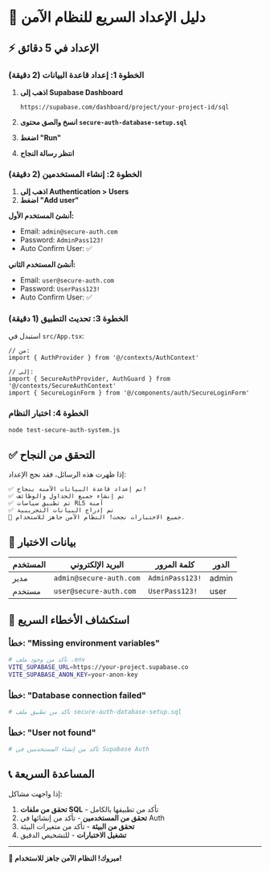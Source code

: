 # 🚀 دليل الإعداد السريع للنظام الآمن

## ⚡ الإعداد في 5 دقائق

### الخطوة 1: إعداد قاعدة البيانات (2 دقيقة)

1. **اذهب إلى Supabase Dashboard**
   ```
   https://supabase.com/dashboard/project/your-project-id/sql
   ```

2. **انسخ والصق محتوى `secure-auth-database-setup.sql`**
3. **اضغط "Run"**
4. **انتظر رسالة النجاح**

### الخطوة 2: إنشاء المستخدمين (2 دقيقة)

1. **اذهب إلى Authentication > Users**
2. **اضغط "Add user"**

**أنشئ المستخدم الأول:**
- Email: `admin@secure-auth.com`
- Password: `AdminPass123!`
- Auto Confirm User: ✅

**أنشئ المستخدم الثاني:**
- Email: `user@secure-auth.com`  
- Password: `UserPass123!`
- Auto Confirm User: ✅

### الخطوة 3: تحديث التطبيق (1 دقيقة)

استبدل في `src/App.tsx`:

```tsx
// من:
import { AuthProvider } from '@/contexts/AuthContext'

// إلى:
import { SecureAuthProvider, AuthGuard } from '@/contexts/SecureAuthContext'
import { SecureLoginForm } from '@/components/auth/SecureLoginForm'
```

### الخطوة 4: اختبار النظام

```bash
node test-secure-auth-system.js
```

## ✅ التحقق من النجاح

إذا ظهرت هذه الرسائل، فقد نجح الإعداد:

```
✅ تم إعداد قاعدة البيانات الآمنة بنجاح!
✅ تم إنشاء جميع الجداول والوظائف
✅ تم تطبيق سياسات RLS آمنة
✅ تم إدراج البيانات التجريبية
🎉 جميع الاختبارات نجحت! النظام الآمن جاهز للاستخدام.
```

## 🔑 بيانات الاختبار

| المستخدم | البريد الإلكتروني | كلمة المرور | الدور |
|----------|------------------|-------------|-------|
| مدير | `admin@secure-auth.com` | `AdminPass123!` | admin |
| مستخدم | `user@secure-auth.com` | `UserPass123!` | user |

## 🚨 استكشاف الأخطاء السريع

### خطأ: "Missing environment variables"
```bash
# تأكد من وجود ملف .env
VITE_SUPABASE_URL=https://your-project.supabase.co
VITE_SUPABASE_ANON_KEY=your-anon-key
```

### خطأ: "Database connection failed"
```bash
# تأكد من تطبيق ملف secure-auth-database-setup.sql
```

### خطأ: "User not found"
```bash
# تأكد من إنشاء المستخدمين في Supabase Auth
```

## 📞 المساعدة السريعة

إذا واجهت مشاكل:

1. **تحقق من ملفات SQL** - تأكد من تطبيقها بالكامل
2. **تحقق من المستخدمين** - تأكد من إنشائها في Auth
3. **تحقق من البيئة** - تأكد من متغيرات البيئة
4. **تشغيل الاختبارات** - للتشخيص الدقيق

---

**🎉 مبروك! النظام الآمن جاهز للاستخدام!**
